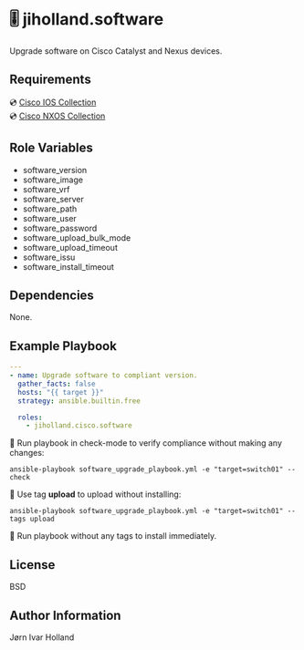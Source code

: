 🎚️ jiholland.software
=====================

Upgrade software on Cisco Catalyst and Nexus devices.

Requirements
------------

💿 [Cisco IOS Collection](https://galaxy.ansible.com/ui/repo/published/cisco/ios)<br>
💿 [Cisco NXOS Collection](https://galaxy.ansible.com/ui/repo/published/cisco/nxos)<br>

Role Variables
--------------

- software_version
- software_image
- software_vrf
- software_server
- software_path
- software_user
- software_password
- software_upload_bulk_mode
- software_upload_timeout
- software_issu
- software_install_timeout

Dependencies
------------

None.

Example Playbook
----------------
```yaml
---
- name: Upgrade software to compliant version.
  gather_facts: false
  hosts: "{{ target }}"
  strategy: ansible.builtin.free

  roles:
    - jiholland.cisco.software
```
🧪 Run playbook in check-mode to verify compliance without making any changes:

    ansible-playbook software_upgrade_playbook.yml -e "target=switch01" --check

🌱 Use tag **upload** to upload without installing:

    ansible-playbook software_upgrade_playbook.yml -e "target=switch01" --tags upload

💯 Run playbook without any tags to install immediately.


License
-------

BSD

Author Information
------------------

Jørn Ivar Holland

